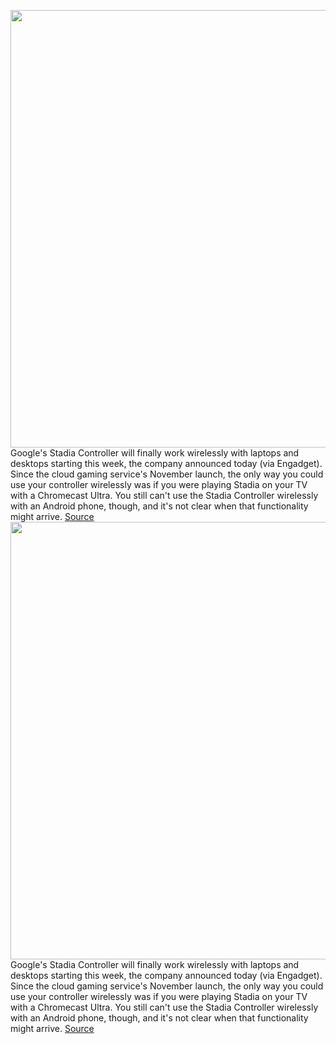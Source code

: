 <img src='https://cdn.vox-cdn.com/thumbor/W0Jjs15X1NoRnKW4ues8RhiZARs=/0x0:2040x1360/1200x800/filters:focal(857x517:1183x843)/cdn.vox-cdn.com/uploads/chorus_image/image/66756942/akrales_191113_3779_0163.0.jpg' width='700px' /><br/>
Google's Stadia Controller will finally work wirelessly with laptops and desktops starting this week, the company announced today (via Engadget). Since the cloud gaming service's November launch, the only way you could use your controller wirelessly was if you were playing Stadia on your TV with a Chromecast Ultra. You still can't use the Stadia Controller wirelessly with an Android phone, though, and it's not clear when that functionality might arrive.
<a href='https://www.theverge.com/2020/5/5/21248769/google-stadia-controller-wireless-computers-desktop-laptop'> Source <a/><img src='https://cdn.vox-cdn.com/thumbor/W0Jjs15X1NoRnKW4ues8RhiZARs=/0x0:2040x1360/1200x800/filters:focal(857x517:1183x843)/cdn.vox-cdn.com/uploads/chorus_image/image/66756942/akrales_191113_3779_0163.0.jpg' width='700px' /><br/>
Google's Stadia Controller will finally work wirelessly with laptops and desktops starting this week, the company announced today (via Engadget). Since the cloud gaming service's November launch, the only way you could use your controller wirelessly was if you were playing Stadia on your TV with a Chromecast Ultra. You still can't use the Stadia Controller wirelessly with an Android phone, though, and it's not clear when that functionality might arrive.
<a href='https://www.theverge.com/2020/5/5/21248769/google-stadia-controller-wireless-computers-desktop-laptop'> Source <a/>